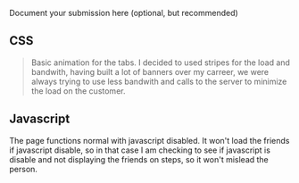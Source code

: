 Document your submission here (optional, but recommended)

## CSS
> Basic animation for the tabs. I decided to used stripes for the load and bandwith, having built a lot of banners over my carreer, we were always trying to use less bandwith and calls to the server to minimize the load on the customer.

## Javascript
The page functions normal with javascript disabled. It won't load the friends if javascript disable, so in that case I am checking to see if javascript is disable and not displaying the friends on steps, so it won't mislead the person.

